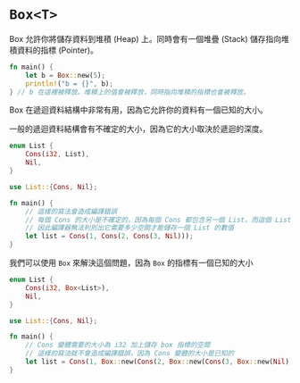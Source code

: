 # `Box<T>`

Box 允許你將儲存資料到堆積 (Heap) 上。同時會有一個堆疊 (Stack) 儲存指向堆積資料的指標 (Pointer)。

```rust
fn main() {
    let b = Box::new(5);
    println!("b = {}", b);
} // b 在這裡被釋放。堆積上的值會被釋放，同時指向堆積的指標也會被釋放。
```

Box 在遞迴資料結構中非常有用，因為它允許你的資料有一個已知的大小。

一般的遞迴資料結構會有不確定的大小，因為它的大小取決於遞迴的深度。

```rust
enum List {
    Cons(i32, List),
    Nil,
}

use List::{Cons, Nil};

fn main() {
    // 這樣的寫法會造成編譯錯誤
    // 每個 Cons 的大小是不確定的，因為每個 Cons 都包含另一個 List，而這個 List 又包含另一個 Cons，以此類推
    // 因此編譯器無法判別出它需要多少空間才能儲存一個 List 的數值
    let list = Cons(1, Cons(2, Cons(3, Nil)));
}
```

我們可以使用 `Box` 來解決這個問題，因為 `Box` 的指標有一個已知的大小

```rust
enum List {
    Cons(i32, Box<List>),
    Nil,
}

use List::{Cons, Nil};

fn main() {
    // Cons 變體需要的大小為 i32 加上儲存 box 指標的空間
    // 這樣的寫法就不會造成編譯錯誤，因為 Cons 變體的大小是已知的
    let list = Cons(1, Box::new(Cons(2, Box::new(Cons(3, Box::new(Nil)))));
}
```
